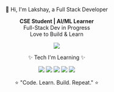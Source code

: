 <p align="center">
  👋 Hi, I'm Lakshay, a Full Stack Developer 
</p>

<p align="center">
  <b>CSE Student | AI/ML Learner</b><br>
  Full-Stack Dev in Progress<br>
  Love to Build & Learn
</p>

<p align="center">
  <img src="https://readme-typing-svg.herokuapp.com?font=Poppins&size=24&color=FF33CC&center=true&vCenter=true&lines=CSE+Student+%7C+AI%2FML+Learner;Full-Stack+Dev+in+Progress;Love+to+Build+%26+Learn" />
</p>

<p align="center">
  ✨ Tech I'm Learning ✨
</p>

<p align="center">
  <img src="https://img.shields.io/badge/Python-3776AB?style=for-the-badge&logo=python&logoColor=white" />
  <img src="https://img.shields.io/badge/C%2B%2B-00599C?style=for-the-badge&logo=c%2B%2B&logoColor=white" />
  <img src="https://img.shields.io/badge/HTML5-E34F26?style=for-the-badge&logo=html5&logoColor=white" />
  <img src="https://img.shields.io/badge/CSS3-1572B6?style=for-the-badge&logo=css3&logoColor=white" />
  <img src="https://img.shields.io/badge/JavaScript-F7DF1E?style=for-the-badge&logo=javascript&logoColor=black" />
</p>

<p align="center">
  ⭐ "Code. Learn. Build. Repeat." ⭐
</p>



